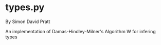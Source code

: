 types.py
========
By Simon David Pratt

An implementation of Damas-Hindley-Milner's Algorithm W for infering types
